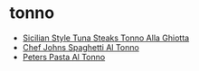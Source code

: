 # tonno

 * [Sicilian Style Tuna Steaks Tonno Alla Ghiotta](../../index/s/sicilian-style-tuna-steaks-tonno-alla-ghiotta-51112430.json)
 * [Chef Johns Spaghetti Al Tonno](../../index/c/chef-johns-spaghetti-al-tonno.json)
 * [Peters Pasta Al Tonno](../../index/p/peters-pasta-al-tonno.json)
